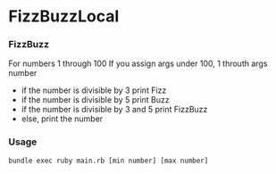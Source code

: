 # FizzBuzzLocal


### FizzBuzz

For numbers 1 through 100
If you assign args under 100, 1 throuth args number

- if the number is divisible by 3 print Fizz
- if the number is divisible by 5 print Buzz
- if the number is divisible by 3 and 5 print FizzBuzz
- else, print the number

### Usage
```
bundle exec ruby main.rb [min number] [max number]
```
